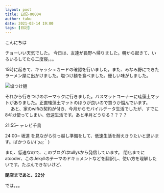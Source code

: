 ```yaml
---
layout: post
title: 日記-00004
author: taku
date: 2021-03-14 19:00
tags: [日記]
---
```


こんにちは

チョーいい天気でした。
今日は、友達が長野へ帰りました。朝から起きて、いろいろしてたら二度寝。。。

15時に起きて、キャッシュカードの確認を行いました。また、みなみ野にできたラーメン屋に出かけました。塩つけ麺を食べました。優しい味がしました。

![塩つけ麺](https://i.imgur.com/TRH7hpD.jpg)

それから行きつけのホーマックに行きました。バスマットコーナーに珪藻土マットがありました。正直珪藻土マットのほうが良いので買うか悩んでいます。
　
あと、家のwifiの契約が付き、今月からモバイルデータ生活でしたが、すでに8ギガ使ってしまい、低速生活です。あと半月どうなる？？？？

21:55~ テレビ千鳥

24:00~ 坂道
を見ながら引っ越し準備をして、低速生活を耐えきりたいと思います。ばかつらい(´;ω;｀)

また、低速なので、このブログはtullysから発信しています。
閉店までにatcoder、このJekyllのテーマのドキュメントなどを翻訳し、使い方を理解したいです。たぶんできないけど、

**閉店まであと、22分** 

では。。。